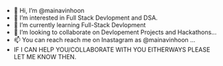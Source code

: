 - 👋 Hi, I’m @mainavinhoon
- 👀 I’m interested in Full Stack Devlopment and DSA.
- 🌱 I’m currently learning Full-Stack Devlopment
- 💞️ I’m looking to collaborate on Devlopement Projects and Hackathons...
- 📫 You can reach  reach me on Inastagram as @mainavinhoon ...
- IF I CAN HELP YOU/COLLABORATE WITH YOU  EITHERWAYS PLEASE LET ME KNOW THEN.

<!---
mainavinhoon/mainavinhoon is a ✨ special ✨ repository because its `README.md` (this file) appears on your GitHub profile.
You can click the Preview link to take a look at your changes.
--->
